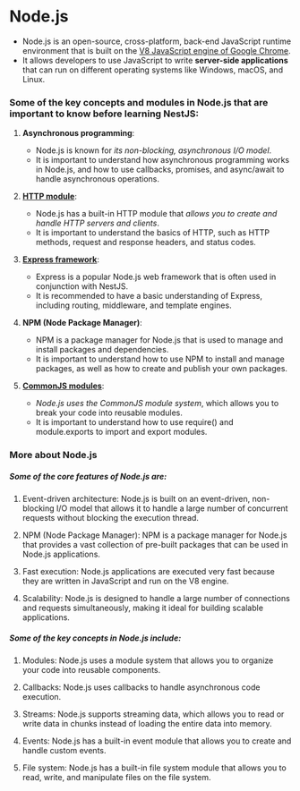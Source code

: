 # Node.js

- Node.js is an open-source, cross-platform, back-end JavaScript runtime environment that is built on the [V8 JavaScript engine of Google Chrome](https://v8.dev/).
- It allows developers to use JavaScript to write **server-side applications** that can run on different operating systems like Windows, macOS, and Linux.

### Some of the key concepts and modules in Node.js that are important to know before learning NestJS:

1. **Asynchronous programming**:

    - Node.js is known for _its non-blocking, asynchronous I/O model_.
    - It is important to understand how asynchronous programming works in Node.js, and how to use callbacks, promises, and async/await to handle asynchronous operations.

2. **[HTTP module](https://github.com/shounoop/my-nestjs/tree/main/prerequisite-knowledge/commonjs)**:

    - Node.js has a built-in HTTP module that _allows you to create and handle HTTP servers and clients_.
    - It is important to understand the basics of HTTP, such as HTTP methods, request and response headers, and status codes.

3. **[Express framework](https://github.com/shounoop/my-nestjs/tree/main/prerequisite-knowledge/express-framework)**:

    - Express is a popular Node.js web framework that is often used in conjunction with NestJS.
    - It is recommended to have a basic understanding of Express, including routing, middleware, and template engines.

4. **NPM (Node Package Manager)**:

    - NPM is a package manager for Node.js that is used to manage and install packages and dependencies.
    - It is important to understand how to use NPM to install and manage packages, as well as how to create and publish your own packages.

5. **[CommonJS modules](https://github.com/shounoop/my-nestjs/tree/main/prerequisite-knowledge)**:

    - _Node.js uses the CommonJS module system_, which allows you to break your code into reusable modules.
    - It is important to understand how to use require() and module.exports to import and export modules.

### More about Node.js

##### Some of the core features of Node.js are:

1. Event-driven architecture: Node.js is built on an event-driven, non-blocking I/O model that allows it to handle a large number of concurrent requests without blocking the execution thread.

2. NPM (Node Package Manager): NPM is a package manager for Node.js that provides a vast collection of pre-built packages that can be used in Node.js applications.

3. Fast execution: Node.js applications are executed very fast because they are written in JavaScript and run on the V8 engine.

4. Scalability: Node.js is designed to handle a large number of connections and requests simultaneously, making it ideal for building scalable applications.

##### Some of the key concepts in Node.js include:

1. Modules: Node.js uses a module system that allows you to organize your code into reusable components.

2. Callbacks: Node.js uses callbacks to handle asynchronous code execution.

3. Streams: Node.js supports streaming data, which allows you to read or write data in chunks instead of loading the entire data into memory.

4. Events: Node.js has a built-in event module that allows you to create and handle custom events.

5. File system: Node.js has a built-in file system module that allows you to read, write, and manipulate files on the file system.
